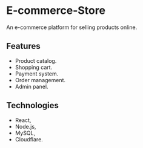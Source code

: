 # E-commerce-Store

An e-commerce platform for selling products online.

## Features

* Product catalog.
* Shopping cart.
* Payment system.
* Order management.
* Admin panel.

## Technologies

* React,
* Node.js,
* MySQL,
* Cloudflare.
